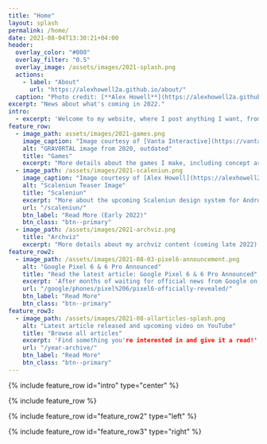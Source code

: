 ```yaml
---
title: "Home"
layout: splash
permalink: /home/
date: 2021-08-04T13:30:21+04:00
header:
  overlay_color: "#000"
  overlay_filter: "0.5"
  overlay_image: /assets/images/2021-splash.png
  actions:
    - label: "About"
      url: "https://alexhowell2a.github.io/about/"
  caption: "Photo credit: [**Alex Howell**](https://alexhowell2a.github.io)"
excerpt: "News about what's coming in 2022."
intro: 
  - excerpt: 'Welcome to my website, where I post anything I want, from ideas, credible leaks, tech and gaming news and reviews, and everything else.'
feature_row:
  - image_path: assets/images/2021-games.png
    image_caption: "Image courtesy of [Vanta Interactive](https://vanta-interactive.github.io)"
    alt: "GRAV0RTAL image from 2020, outdated"
    title: "Games"
    excerpt: "More details about the games I make, including concept art, ideas, and other stuff. Coming 2022."
  - image_path: /assets/images/2021-scaleniun.png
    image_caption: "Image courtesy of [Alex Howell](https://alexhowell2a.github.io)"
    alt: "Scaleniun Teaser Image"
    title: "Scaleniun"
    excerpt: "More about the upcoming Scaleniun design system for Android."
    url: "/scaleniun/"
    btn_label: "Read More (Early 2022)"
    btn_class: "btn--primary"
  - image_path: /assets/images/2021-archviz.png
    title: "Archviz"
    excerpt: "More details about my archviz content (coming late 2022)."
feature_row2:
  - image_path: /assets/images/2021-08-03-pixel6-announcement.png
    alt: "Google Pixel 6 & 6 Pro Announced"
    title: "Read the latest article: Google Pixel 6 & 6 Pro Announced"
    excerpt: 'After months of waiting for official news from Google on the Pixel 6 line-up, Google broke the silence with some pretty promising words, like the phone’s capabilities and specifications, along with a release date.'
    url: "/google/phones/pixel%206/pixel6-officially-revealed/"
    btn_label: "Read More"
    btn_class: "btn--primary"
feature_row3:
  - image_path: /assets/images/2021-08-allarticles-splash.png
    alt: "Latest article released and upcoming video on YouTube"
    title: "Browse all articles"
    excerpt: 'Find something you're interested in and give it a read!'
    url: "/year-archive/"
    btn_label: "Read More"
    btn_class: "btn--primary"
---
```


{% include feature_row id="intro" type="center" %}

{% include feature_row %}

{% include feature_row id="feature_row2" type="left" %}

{% include feature_row id="feature_row3" type="right" %}
